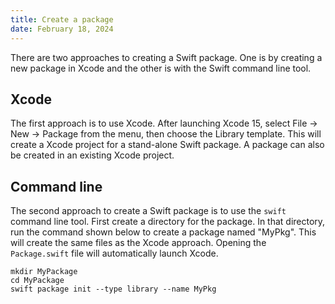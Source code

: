 ```yaml
---
title: Create a package
date: February 18, 2024
---
```


There are two approaches to creating a Swift package. One is by creating a new package in Xcode and the other is with the Swift command line tool.

## Xcode

The first approach is to use Xcode. After launching Xcode 15, select File -> New -> Package from the menu, then choose the Library template. This will create a Xcode project for a stand-alone Swift package. A package can also be created in an existing Xcode project.

## Command line

The second approach to create a Swift package is to use the `swift` command line tool. First create a directory for the package. In that directory, run the command shown below to create a package named "MyPkg". This will create the same files as the Xcode approach. Opening the `Package.swift` file will automatically launch Xcode.

```text
mkdir MyPackage
cd MyPackage
swift package init --type library --name MyPkg
```
